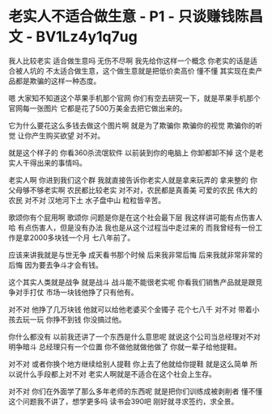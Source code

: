 # 老实人不适合做生意 - P1 - 只谈赚钱陈昌文 - BV1Lz4y1q7ug

我人比较老实 适合做生意吗 无伤不尽啊 我先给你这样一个概念 你老实的话是适合被人坑的 不太适合做生意，这个做生意就是把低价卖高价 懂不懂 其实现在卖产品都是欺骗的这样一种态度。

嗯 大家知不知道这个苹果手机那个官网 你们有空去研究一下，就是苹果手机那个官网每一张图片 它都是花了500万美金去把它做出来的。

它为什么要花这么多钱去做这个图片啊 就是为了欺骗你 欺骗你的视觉 欺骗你的听觉 让你产生购买欲望 对不对。

就是这个样子的 你看360杀流氓软件 以前装到你的电脑上 你卸都卸不掉 这个是老实人干得出来的事情吗。

老实人啊 你进到我们这个群 我就直接告诉你老实人就是拿来玩弄的 拿来整的 你父母够不够老实啊 农民都比较老实 对不对，农民都是真善美 可爱的农民 伟大的农民 对不对 汉地河下土 水子盘中山 粒粒皆辛苦。

歌颂你有个屁用啊 歌颂你 问题是你是在这个社会最下层 我这样讲可能有点伤害人哈 有点伤害人，但是没有办法 我也是从这个过程当中走过来的 而我曾经有一份工作是拿2000多块钱一个月 七八年前了。

应该来讲我就是与世无争 成天看书那个时候 后来我非常后悔 后来我就非常非常的后悔 因为要去争斗才会有钱。

这个其实人类就是战争 就是战斗 战斗能不能很老实呢 你看我们销售产品就是跟竞争对手打仗 市场一块钱他挣了只有他有。

对不对 他挣了几万块钱 他就可以给他老婆买个金镯子 花个七八千 对不对 带着小孩去玩一玩 你挣不到钱 你没搞过他。

你什么都没有 以前我还讲了一个东西是什么意思呢 就说这个公司当总经理对不对 明争暗斗 总经理只有一个位置 你不做他就做他做了 你就一辈子给他提鞋。

对不对 或者你换个地方继续给别人提鞋 你上去了他就给你提鞋 就是这么简单 所以说什么手段都上对不对 老实人啊就是不适合在这个社会上生存。

对不对 你们在外面学了那么多年老师的东西呢 就是把你们训练成被剥削者 懂不懂 这个问题我不讲了，想学更多吗 读书会390吧 刚好就寻求签约，求全景。

